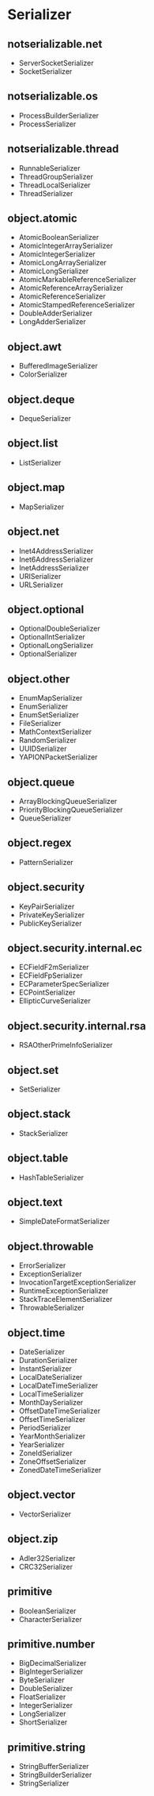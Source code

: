 # Serializer
## notserializable.net
- ServerSocketSerializer
- SocketSerializer
## notserializable.os
- ProcessBuilderSerializer
- ProcessSerializer
## notserializable.thread
- RunnableSerializer
- ThreadGroupSerializer
- ThreadLocalSerializer
- ThreadSerializer
## object.atomic
- AtomicBooleanSerializer
- AtomicIntegerArraySerializer
- AtomicIntegerSerializer
- AtomicLongArraySerializer
- AtomicLongSerializer
- AtomicMarkableReferenceSerializer
- AtomicReferenceArraySerializer
- AtomicReferenceSerializer
- AtomicStampedReferenceSerializer
- DoubleAdderSerializer
- LongAdderSerializer
## object.awt
- BufferedImageSerializer
- ColorSerializer
## object.deque
- DequeSerializer
## object.list
- ListSerializer
## object.map
- MapSerializer
## object.net
- Inet4AddressSerializer
- Inet6AddressSerializer
- InetAddressSerializer
- URISerializer
- URLSerializer
## object.optional
- OptionalDoubleSerializer
- OptionalIntSerializer
- OptionalLongSerializer
- OptionalSerializer
## object.other
- EnumMapSerializer
- EnumSerializer
- EnumSetSerializer
- FileSerializer
- MathContextSerializer
- RandomSerializer
- UUIDSerializer
- YAPIONPacketSerializer
## object.queue
- ArrayBlockingQueueSerializer
- PriorityBlockingQueueSerializer
- QueueSerializer
## object.regex
- PatternSerializer
## object.security
- KeyPairSerializer
- PrivateKeySerializer
- PublicKeySerializer
## object.security.internal.ec
- ECFieldF2mSerializer
- ECFieldFpSerializer
- ECParameterSpecSerializer
- ECPointSerializer
- EllipticCurveSerializer
## object.security.internal.rsa
- RSAOtherPrimeInfoSerializer
## object.set
- SetSerializer
## object.stack
- StackSerializer
## object.table
- HashTableSerializer
## object.text
- SimpleDateFormatSerializer
## object.throwable
- ErrorSerializer
- ExceptionSerializer
- InvocationTargetExceptionSerializer
- RuntimeExceptionSerializer
- StackTraceElementSerializer
- ThrowableSerializer
## object.time
- DateSerializer
- DurationSerializer
- InstantSerializer
- LocalDateSerializer
- LocalDateTimeSerializer
- LocalTimeSerializer
- MonthDaySerializer
- OffsetDateTimeSerializer
- OffsetTimeSerializer
- PeriodSerializer
- YearMonthSerializer
- YearSerializer
- ZoneIdSerializer
- ZoneOffsetSerializer
- ZonedDateTimeSerializer
## object.vector
- VectorSerializer
## object.zip
- Adler32Serializer
- CRC32Serializer
## primitive
- BooleanSerializer
- CharacterSerializer
## primitive.number
- BigDecimalSerializer
- BigIntegerSerializer
- ByteSerializer
- DoubleSerializer
- FloatSerializer
- IntegerSerializer
- LongSerializer
- ShortSerializer
## primitive.string
- StringBufferSerializer
- StringBuilderSerializer
- StringSerializer
